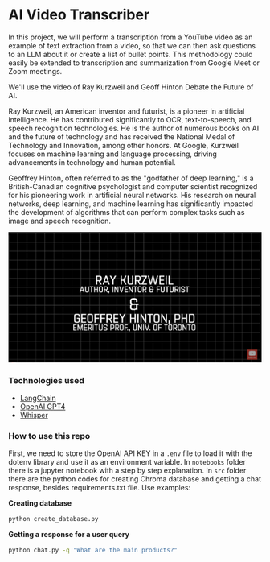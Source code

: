 # AI Video Transcriber

In this project, we will perform a transcription from a YouTube video as an example of text extraction from a video, so that we can then ask questions to an LLM about it or create a list of bullet points. This methodology could easily be extended to transcription and summarization from Google Meet or Zoom meetings.

We'll use the video of Ray Kurzweil and Geoff Hinton Debate the Future of AI.

Ray Kurzweil, an American inventor and futurist, is a pioneer in artificial intelligence. He has contributed significantly to OCR, text-to-speech, and speech recognition technologies. He is the author of numerous books on AI and the future of technology and has received the National Medal of Technology and Innovation, among other honors. At Google, Kurzweil focuses on machine learning and language processing, driving advancements in technology and human potential.

Geoffrey Hinton, often referred to as the "godfather of deep learning," is a British-Canadian cognitive psychologist and computer scientist recognized for his pioneering work in artificial neural networks. His research on neural networks, deep learning, and machine learning has significantly impacted the development of algorithms that can perform complex tasks such as image and speech recognition.


[![cover](images/cover.png)](https://www.youtube.com/watch?v=kCre83853TM)


### Technologies used

+ [LangChain](https://www.langchain.com/)
+ [OpenAI GPT4](https://openai.com/)
+ [Whisper](https://openai.com/research/whisper)


### How to use this repo

First, we need to store the OpenAI API KEY in a `.env` file to load it with the dotenv library and use it as an environment variable. In `notebooks` folder there is a jupyter notebook with a step by step explanation. In `src` folder there are the python codes for creating Chroma database and getting a chat response, besides requirements.txt file. Use examples:

**Creating database**
```bash
python create_database.py
```

**Getting a response for a user query**
```bash
python chat.py -q "What are the main products?"
```

